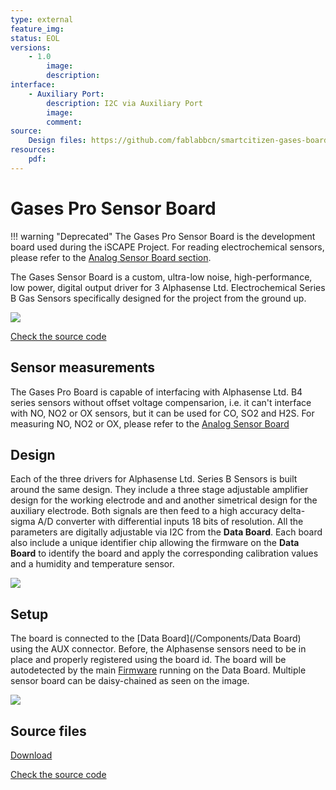 ```yaml
---
type: external
feature_img:
status: EOL
versions:
    - 1.0
        image:
        description:
interface:
    - Auxiliary Port:
        description: I2C via Auxiliary Port
        image:
        comment:
source:
    Design files: https://github.com/fablabbcn/smartcitizen-gases-board TODO
resources:
    pdf:
---
```


# Gases Pro Sensor Board

!!! warning "Deprecated"
    The Gases Pro Sensor Board is the development board used during the iSCAPE Project. For reading electrochemical sensors, please refer to the [Analog Sensor Board section](/Components/boards/Analog%20Sensor%20Board/).

The Gases Sensor Board is a custom, ultra-low noise, high-performance, low power, digital output driver for 3 Alphasense Ltd. Electrochemical Series B Gas Sensors specifically designed for the project from the ground up.

![](https://i.imgur.com/4tNzsdR.jpg)

<a class="github-button" data-size="large" href="https://github.com/fablabbcn/smartcitizen-kit-gases-pro-board" aria-label="Check the source code">Check the source code</a>

## Sensor measurements

The Gases Pro Board is capable of interfacing with Alphasense Ltd. B4 series sensors without offset voltage compensarion, i.e. it can't interface with NO, NO2 or OX sensors, but it can be used for CO, SO2 and H2S. For measuring NO, NO2 or OX, please refer to the [Analog Sensor Board](/Components/Analog%20Sensor%20Board/)

## Design

Each of the three drivers for Alphasense Ltd. Series B Sensors is built around the same design. They include a three stage adjustable amplifier design for the working electrode and and another simetrical design for the auxiliary electrode. Both signals are then feed to a high accuracy delta-sigma A/D converter with differential inputs 18 bits of resolution. All the parameters are digitally adjustable via I2C from the **Data Board**. Each board also include a unique identifier chip allowing the firmware on the **Data Board** to identify the board and apply the corresponding calibration values and a humidity and temperature sensor.

![](https://i.imgur.com/b9tGVmH.png)

## Setup

The board is connected to the [Data Board](/Components/Data Board) using the AUX connector. Before, the Alphasense sensors need to be in place and properly registered using the board id. The board will be autodetected by the main [Firmware](/Components/Firmware) running on the Data Board. Multiple sensor board can be daisy-chained as seen on the image.

![](https://i.imgur.com/RRu8MiV.jpg)

## Source files

<a class="github-button" data-size="large" href="https://github.com/fablabbcn/smartcitizen-kit-gases-pro-board/archive/master.zip" data-icon="octicon-cloud-download" aria-label="Download from GitHub">Download</a>

<a class="github-button" data-size="large" href="https://github.com/fablabbcn/smartcitizen-kit-gases-pro-board" aria-label="Check the source code">Check the source code</a>
